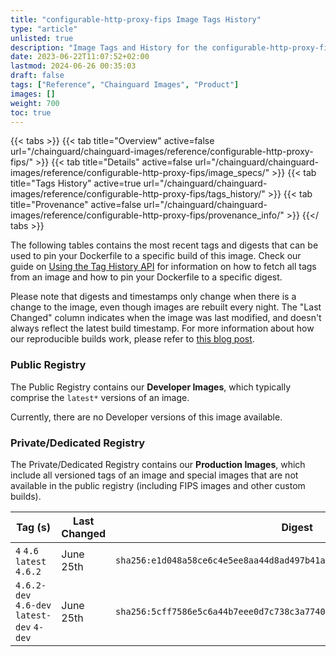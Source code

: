 ```yaml
---
title: "configurable-http-proxy-fips Image Tags History"
type: "article"
unlisted: true
description: "Image Tags and History for the configurable-http-proxy-fips Chainguard Image"
date: 2023-06-22T11:07:52+02:00
lastmod: 2024-06-26 00:35:03
draft: false
tags: ["Reference", "Chainguard Images", "Product"]
images: []
weight: 700
toc: true
---
```


{{< tabs >}}
{{< tab title="Overview" active=false url="/chainguard/chainguard-images/reference/configurable-http-proxy-fips/" >}}
{{< tab title="Details" active=false url="/chainguard/chainguard-images/reference/configurable-http-proxy-fips/image_specs/" >}}
{{< tab title="Tags History" active=true url="/chainguard/chainguard-images/reference/configurable-http-proxy-fips/tags_history/" >}}
{{< tab title="Provenance" active=false url="/chainguard/chainguard-images/reference/configurable-http-proxy-fips/provenance_info/" >}}
{{</ tabs >}}

The following tables contains the most recent tags and digests that can be used to pin your Dockerfile to a specific build of this image. Check our guide on [Using the Tag History API](/chainguard/chainguard-images/using-the-tag-history-api/) for information on how to fetch all tags from an image and how to pin your Dockerfile to a specific digest.

Please note that digests and timestamps only change when there is a change to the image, even though images are rebuilt every night. The "Last Changed" column indicates when the image was last modified, and doesn't always reflect the latest build timestamp. For more information about how our reproducible builds work, please refer to [this blog post](https://www.chainguard.dev/unchained/reproducing-chainguards-reproducible-image-builds).

### Public Registry
The Public Registry contains our **Developer Images**, which typically comprise the `latest*` versions of an image.

Currently, there are no Developer versions of this image available.

### Private/Dedicated Registry
The Private/Dedicated Registry contains our **Production Images**, which include all versioned tags of an image and special images that are not available in the public registry (including FIPS images and other custom builds).

| Tag (s)                                     | Last Changed | Digest                                                                    |
|---------------------------------------------|--------------|---------------------------------------------------------------------------|
|  `4` `4.6` `latest` `4.6.2`                 | June 25th    | `sha256:e1d048a58ce6c4e5ee8aa44d8ad497b41a43e79a542616d92007faeb7e2eb155` |
|  `4.6.2-dev` `4.6-dev` `latest-dev` `4-dev` | June 25th    | `sha256:5cff7586e5c6a44b7eee0d7c738c3a7740285f4312e8476e1a01496d6c681045` |

